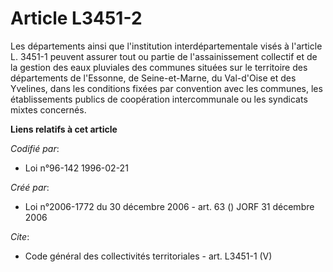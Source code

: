 # Article L3451-2

Les départements ainsi que l'institution interdépartementale visés à l'article L. 3451-1 peuvent assurer tout ou partie de
l'assainissement collectif et de la gestion des eaux pluviales des communes situées sur le territoire des départements de
l'Essonne, de Seine-et-Marne, du Val-d'Oise et des Yvelines, dans les conditions fixées par convention avec les communes, les
établissements publics de coopération intercommunale ou les syndicats mixtes concernés.

**Liens relatifs à cet article**

_Codifié par_:

  - Loi n°96-142 1996-02-21

_Créé par_:

  - Loi n°2006-1772 du 30 décembre 2006 - art. 63 () JORF 31 décembre 2006

_Cite_:

  - Code général des collectivités territoriales - art. L3451-1 (V)
